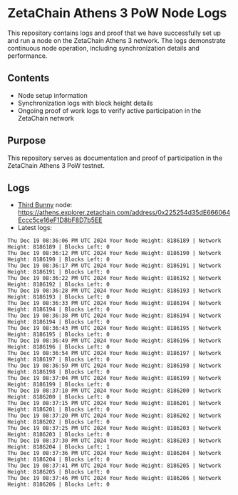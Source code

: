 # ZetaChain Athens 3 PoW Node Logs
This repository contains logs and proof that we have successfully set up and run a node on the ZetaChain Athens 3 network. The logs demonstrate continuous node operation, including synchronization details and performance.

## Contents
- Node setup information
- Synchronization logs with block height details
- Ongoing proof of work logs to verify active participation in the ZetaChain network

## Purpose
This repository serves as documentation and proof of participation in the ZetaChain Athens 3 PoW testnet.

## Logs

- [Third Bunny](https://thirdbunny.xyz/) node: https://athens.explorer.zetachain.com/address/0x225254d35dE666064Eccc5ce16eF1D8bF8D7b5EE
- Latest logs:
```
Thu Dec 19 08:36:06 PM UTC 2024 Your Node Height: 8186189 | Network Height: 8186189 | Blocks Left: 0
Thu Dec 19 08:36:12 PM UTC 2024 Your Node Height: 8186190 | Network Height: 8186190 | Blocks Left: 0
Thu Dec 19 08:36:17 PM UTC 2024 Your Node Height: 8186191 | Network Height: 8186191 | Blocks Left: 0
Thu Dec 19 08:36:22 PM UTC 2024 Your Node Height: 8186192 | Network Height: 8186192 | Blocks Left: 0
Thu Dec 19 08:36:28 PM UTC 2024 Your Node Height: 8186193 | Network Height: 8186193 | Blocks Left: 0
Thu Dec 19 08:36:33 PM UTC 2024 Your Node Height: 8186194 | Network Height: 8186194 | Blocks Left: 0
Thu Dec 19 08:36:38 PM UTC 2024 Your Node Height: 8186194 | Network Height: 8186194 | Blocks Left: 0
Thu Dec 19 08:36:43 PM UTC 2024 Your Node Height: 8186195 | Network Height: 8186195 | Blocks Left: 0
Thu Dec 19 08:36:49 PM UTC 2024 Your Node Height: 8186196 | Network Height: 8186196 | Blocks Left: 0
Thu Dec 19 08:36:54 PM UTC 2024 Your Node Height: 8186197 | Network Height: 8186197 | Blocks Left: 0
Thu Dec 19 08:36:59 PM UTC 2024 Your Node Height: 8186198 | Network Height: 8186198 | Blocks Left: 0
Thu Dec 19 08:37:04 PM UTC 2024 Your Node Height: 8186199 | Network Height: 8186199 | Blocks Left: 0
Thu Dec 19 08:37:10 PM UTC 2024 Your Node Height: 8186200 | Network Height: 8186200 | Blocks Left: 0
Thu Dec 19 08:37:15 PM UTC 2024 Your Node Height: 8186201 | Network Height: 8186201 | Blocks Left: 0
Thu Dec 19 08:37:20 PM UTC 2024 Your Node Height: 8186202 | Network Height: 8186202 | Blocks Left: 0
Thu Dec 19 08:37:25 PM UTC 2024 Your Node Height: 8186203 | Network Height: 8186203 | Blocks Left: 0
Thu Dec 19 08:37:30 PM UTC 2024 Your Node Height: 8186203 | Network Height: 8186204 | Blocks Left: 1
Thu Dec 19 08:37:36 PM UTC 2024 Your Node Height: 8186204 | Network Height: 8186204 | Blocks Left: 0
Thu Dec 19 08:37:41 PM UTC 2024 Your Node Height: 8186205 | Network Height: 8186205 | Blocks Left: 0
Thu Dec 19 08:37:46 PM UTC 2024 Your Node Height: 8186206 | Network Height: 8186206 | Blocks Left: 0
```
